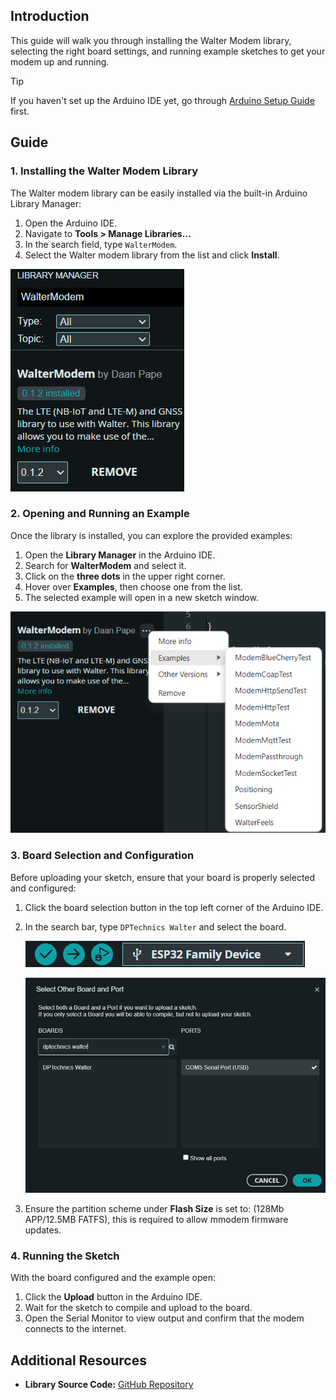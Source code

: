 ## Introduction

This guide will walk you through installing the Walter Modem library,
selecting the right board settings,
and running example sketches to get your modem up and running.

> [!tip]
> If you haven't set up the Arduino IDE yet,
> go through [Arduino Setup Guide](/developer-toolchains/arduino.md) first.

## Guide

### 1. Installing the Walter Modem Library

The Walter modem library can be easily installed
via the built-in Arduino Library Manager:

1. Open the Arduino IDE.
2. Navigate to **Tools > Manage Libraries…**
3. In the search field, type `WalterModem`.
4. Select the Walter modem library from the list and click **Install**.

![Arduino Library Manager](img/arduino_library_manager.png)

### 2. Opening and Running an Example

Once the library is installed, you can explore the provided examples:

1. Open the **Library Manager** in the Arduino IDE.
2. Search for **WalterModem** and select it.
3. Click on the **three dots** in the upper right corner.
4. Hover over **Examples**, then choose one from the list.
5. The selected example will open in a new sketch window.

![Arduino Examples](img/arduino_examples.png)

### 3. Board Selection and Configuration

Before uploading your sketch,
ensure that your board is properly selected and configured:

1. Click the board selection button in the top left corner of the Arduino IDE.
2. In the search bar, type `DPTechnics Walter` and select the board.

   ![Board Selection](img/board_selection.png)

   ![Board Selection Screen](img/board_selection_screen.png)

3. Ensure the partition scheme under **Flash Size** is set to:
   (128Mb APP/12.5MB FATFS), this is required to allow mmodem firmware updates.

### 4. Running the Sketch

With the board configured and the example open:

1. Click the **Upload** button in the Arduino IDE.
2. Wait for the sketch to compile and upload to the board.
3. Open the Serial Monitor to view output
   and confirm that the modem connects to the internet.

## Additional Resources

- **Library Source Code:**
  [GitHub Repository](https://github.com/QuickSpot/walter-arduino)
